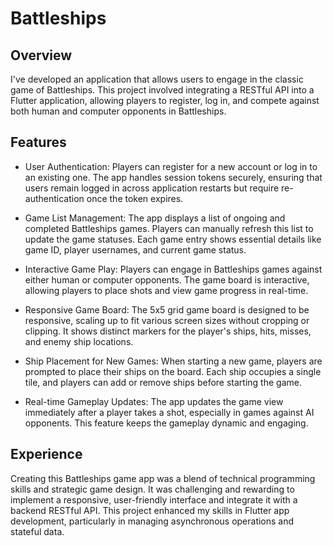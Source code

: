 
# Battleships

## Overview
I've developed an application that allows users to engage in the classic game of Battleships. This project involved integrating a RESTful API into a Flutter application, allowing players to register, log in, and compete against both human and computer opponents in Battleships.

## Features
* User Authentication: Players can register for a new account or log in to an existing one. The app handles session tokens securely, ensuring that users remain logged in across application restarts but require re-authentication once the token expires.

* Game List Management: The app displays a list of ongoing and completed Battleships games. Players can manually refresh this list to update the game statuses. Each game entry shows essential details like game ID, player usernames, and current game status.

* Interactive Game Play: Players can engage in Battleships games against either human or computer opponents. The game board is interactive, allowing players to place shots and view game progress in real-time.
 
* Responsive Game Board: The 5x5 grid game board is designed to be responsive, scaling up to fit various screen sizes without cropping or clipping. It shows distinct markers for the player's ships, hits, misses, and enemy ship locations.

* Ship Placement for New Games: When starting a new game, players are prompted to place their ships on the board. Each ship occupies a single tile, and players can add or remove ships before starting the game.

* Real-time Gameplay Updates: The app updates the game view immediately after a player takes a shot, especially in games against AI opponents. This feature keeps the gameplay dynamic and engaging.

## Experience
Creating this Battleships game app was a blend of technical programming skills and strategic game design. It was challenging and rewarding to implement a responsive, user-friendly interface and integrate it with a backend RESTful API. This project enhanced my skills in Flutter app development, particularly in managing asynchronous operations and stateful data.
